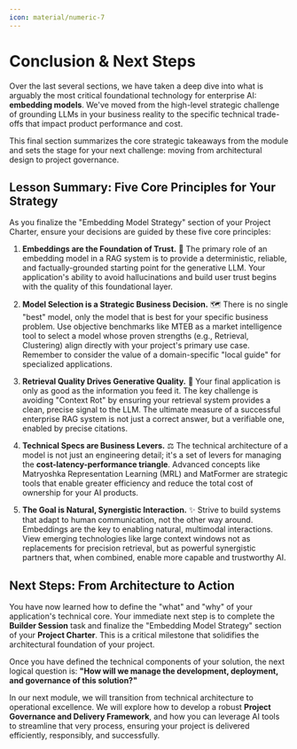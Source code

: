 ```yaml
---
icon: material/numeric-7
---
```



# Conclusion & Next Steps

Over the last several sections, we have taken a deep dive into what is arguably the most critical foundational technology for enterprise AI: **embedding models**. We've moved from the high-level strategic challenge of grounding LLMs in your business reality to the specific technical trade-offs that impact product performance and cost.

This final section summarizes the core strategic takeaways from the module and sets the stage for your next challenge: moving from architectural design to project governance.


## Lesson Summary: Five Core Principles for Your Strategy

As you finalize the "Embedding Model Strategy" section of your Project Charter, ensure your decisions are guided by these five core principles:

1.  **Embeddings are the Foundation of Trust.** 🧠
    The primary role of an embedding model in a RAG system is to provide a deterministic, reliable, and factually-grounded starting point for the generative LLM. Your application's ability to avoid hallucinations and build user trust begins with the quality of this foundational layer.

2.  **Model Selection is a Strategic Business Decision.** 🗺️
    There is no single "best" model, only the model that is best for your specific business problem. Use objective benchmarks like MTEB as a market intelligence tool to select a model whose proven strengths (e.g., Retrieval, Clustering) align directly with your project's primary use case. Remember to consider the value of a domain-specific "local guide" for specialized applications.

3.  **Retrieval Quality Drives Generative Quality.** 🎯
    Your final application is only as good as the information you feed it. The key challenge is avoiding "Context Rot" by ensuring your retrieval system provides a clean, precise signal to the LLM. The ultimate measure of a successful enterprise RAG system is not just a correct answer, but a verifiable one, enabled by precise citations.

4.  **Technical Specs are Business Levers.** ⚖️
    The technical architecture of a model is not just an engineering detail; it's a set of levers for managing the **cost-latency-performance triangle**. Advanced concepts like Matryoshka Representation Learning (MRL) and MatFormer are strategic tools that enable greater efficiency and reduce the total cost of ownership for your AI products.

5.  **The Goal is Natural, Synergistic Interaction.** ✨
    Strive to build systems that adapt to human communication, not the other way around. Embeddings are the key to enabling natural, multimodal interactions. View emerging technologies like large context windows not as replacements for precision retrieval, but as powerful synergistic partners that, when combined, enable more capable and trustworthy AI.


## Next Steps: From Architecture to Action

You have now learned how to define the "what" and "why" of your application's technical core. Your immediate next step is to complete the **Builder Session** task and finalize the "Embedding Model Strategy" section of your **Project Charter**. This is a critical milestone that solidifies the architectural foundation of your project.

Once you have defined the technical components of your solution, the next logical question is: **"How will we manage the development, deployment, and governance of this solution?"**

In our next module, we will transition from technical architecture to operational excellence. We will explore how to develop a robust **Project Governance and Delivery Framework**, and how you can leverage AI tools to streamline that very process, ensuring your project is delivered efficiently, responsibly, and successfully.